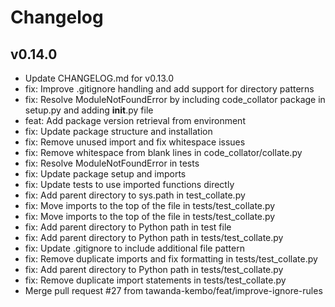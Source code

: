 # Changelog

## v0.14.0

* Update CHANGELOG.md for v0.13.0
* fix: Improve .gitignore handling and add support for directory patterns
* fix: Resolve ModuleNotFoundError by including code_collator package in setup.py and adding __init__.py file
* feat: Add package version retrieval from environment
* fix: Update package structure and installation
* fix: Remove unused import and fix whitespace issues
* fix: Remove whitespace from blank lines in code_collator/collate.py
* fix: Resolve ModuleNotFoundError in tests
* fix: Update package setup and imports
* fix: Update tests to use imported functions directly
* fix: Add parent directory to sys.path in test_collate.py
* fix: Move imports to the top of the file in tests/test_collate.py
* fix: Move imports to the top of the file in tests/test_collate.py
* fix: Add parent directory to Python path in test file
* fix: Add parent directory to Python path in tests/test_collate.py
* fix: Update .gitignore to include additional file pattern
* fix: Remove duplicate imports and fix formatting in tests/test_collate.py
* fix: Add parent directory to Python path in tests/test_collate.py
* fix: Remove duplicate import statements in tests/test_collate.py
* Merge pull request #27 from tawanda-kembo/feat/improve-ignore-rules

